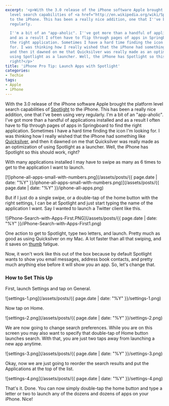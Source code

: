```yaml
---
excerpt: '<p>With the 3.0 release of the iPhone software Apple brought the platform
  level search capabilities of <a href="http://en.wikipedia.org/wiki/Spotlight_(software)">Spotlight</a>
  to the iPhone. This has been a really nice addition, one that I''ve been using very
  regularly.

  I''m a bit of an "app-aholic". I''ve got more than a handful of applications installed
  and as a result I often have to flip through pages of apps in Springboard to find
  the right application. Sometimes I have a hard time finding the icon I''m looking
  for. I was thinking how I really wished that the iPhone had something like <a href="http://en.wikipedia.org/wiki/Quicksilver_(software)">Quicksilver</a>,
  and then it dawned on me that Quicksilver was really made as an optimization of
  using Spotlight as a launcher. Well, the iPhone has Spotlight so this should work,
  right?</p>'
title: 'iPhone Pro Tip: Launch Apps with Spotlight'
categories:
- Techie
tags:
- Apple
- iPhone
---
```


With the 3.0 release of the iPhone software Apple brought the platform level search capabilities of [Spotlight](http://en.wikipedia.org/wiki/Spotlight_(software)) to the iPhone. This has been a really nice addition, one that I've been using very regularly.
I'm a bit of an "app-aholic". I've got more than a handful of applications installed and as a result I often have to flip through pages of apps in Springboard to find the right application. Sometimes I have a hard time finding the icon I'm looking for. I was thinking how I really wished that the iPhone had something like [Quicksilver](http://en.wikipedia.org/wiki/Quicksilver_(software)), and then it dawned on me that Quicksilver was really made as an optimization of using Spotlight as a launcher. Well, the iPhone has Spotlight so this should work, right?

With many applications installed I may have to swipe as many as 6 times to get to the application I want to launch.

[![iphone-all-apps-small-with-numbers.png](/assets/posts/{{ page.date | date: "%Y" }}/iphone-all-apps-small-with-numbers.png)](/assets/posts/{{ page.date | date: "%Y" }}/iphone-all-apps.png)

But if I just do a single swipe, or a double-tap of the home button with the right settings, I can be at Spotlight and just start typing the name of the application I want. Say I wanted to launch a Twitter client like this.

![iPhone-Search-with-Apps-First.PNG](/assets/posts/{{ page.date | date: "%Y" }}/iPhone-Search-with-Apps-First1.png)

One action to get to Spotlight, type two letters, and launch. Pretty much as good as using Quicksilver on my Mac. A lot faster than all that swiping, and it saves on [thumb](http://en.wikipedia.org/wiki/Thumb) fatigue.

Now, it won't work like this out of the box because by default Spotlight wants to show you email messages, address book contacts, and pretty much anything else before it will show you an app. So, let's change that.

<!-- more -->

### How to Set This Up

First, launch Settings and tap on General.

![settings-1.png](/assets/posts/{{ page.date | date: "%Y" }}/settings-1.png)

Now tap on Home.

![settings-2.png](/assets/posts/{{ page.date | date: "%Y" }}/settings-2.png)

We are now going to change search preferences. While you are on this screen you may also want to specify that double-tap of Home button launches search. With that, you are just two taps away from launching a new app anytime.

![settings-3.png](/assets/posts/{{ page.date | date: "%Y" }}/settings-3.png)

Okay, now we are just going to reorder the search results and put the Applications at the top of the list.

![settings-4.png](/assets/posts/{{ page.date | date: "%Y" }}/settings-4.png)

That's it. Done. You can now simply double-tap the home button and type a letter or two to launch any of the dozens and dozens of apps on your iPhone. Nice!
